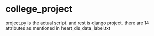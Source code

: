 # college_project
project.py is the actual script.
and rest is django project.
there are 14 attributes as mentioned in heart_dis_data_label.txt
